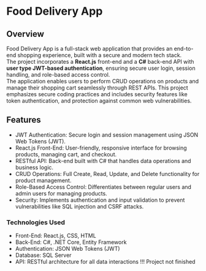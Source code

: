 # Food Delivery App
## Overview
Food Delivery App is a full-stack web application that provides an end-to-end shopping experience, built with a secure and modern tech stack.</br>
The project incorporates a **React.js** front-end and a **C#** back-end API with **user type JWT-based authentication**, ensuring secure user login, session handling, and role-based access control.</br>
The application enables users to perform CRUD operations on products and manage their shopping cart seamlessly through REST APIs. This project emphasizes secure coding practices and includes security features like token authentication, and protection against common web vulnerabilities.</br>

## Features
* JWT Authentication: Secure login and session management using JSON Web Tokens (JWT).
* React.js Front-End: User-friendly, responsive interface for browsing products, managing cart, and checkout.
* RESTful API: Back-end built with C# that handles data operations and business logic.
* CRUD Operations: Full Create, Read, Update, and Delete functionality for product management.
* Role-Based Access Control: Differentiates between regular users and admin users for managing products.
* Security: Implements authentication and input validation to prevent vulnerabilities like SQL injection and CSRF attacks.
### Technologies Used
* Front-End: React.js, CSS, HTML
* Back-End: C#, .NET Core, Entity Framework
* Authentication: JSON Web Tokens (JWT)
* Database: SQL Server
* API: RESTful architecture for all data interactions
!!! Project not finished
